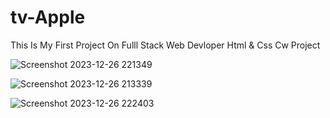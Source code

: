 # tv-Apple
This Is My First Project On Fulll Stack Web Devloper Html & Css Cw Project

![Screenshot 2023-12-26 221349](https://github.com/Rohitsingh13131313/tv-Apple/assets/153498704/6139becf-7210-4d39-84c1-bb45911c1bfe)

![Screenshot 2023-12-26 213339](https://github.com/Rohitsingh13131313/tv-Apple/assets/153498704/9e77dbfd-b4c0-4a94-b365-48b2361740bb)

![Screenshot 2023-12-26 222403](https://github.com/Rohitsingh13131313/tv-Apple/assets/153498704/a659b0f0-9cb1-4328-8d49-15279f2704f9)
